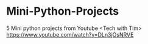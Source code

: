 # Mini-Python-Projects
5 Mini python projects from Youtube &lt;Tech with Tim> https://www.youtube.com/watch?v=DLn3jOsNRVE
